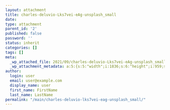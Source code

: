 ```yaml
---
layout: attachment
title: charles-deluvio-Lks7vei-eAg-unsplash_small
date: 
type: attachment
parent_id: '2'
published: false
password: ''
status: inherit
categories: []
tags: []
meta:
  _wp_attached_file: 2021/09/charles-deluvio-Lks7vei-eAg-unsplash_small.jpg
  _wp_attachment_metadata: a:5:{s:5:"width";i:1836;s:6:"height";i:959;s:4:"file";s:54:"2021/09/charles-deluvio-Lks7vei-eAg-unsplash_small.jpg";s:5:"sizes";a:5:{s:6:"medium";a:4:{s:4:"file";s:54:"charles-deluvio-Lks7vei-eAg-unsplash_small-300x157.jpg";s:5:"width";i:300;s:6:"height";i:157;s:9:"mime-type";s:10:"image/jpeg";}s:5:"large";a:4:{s:4:"file";s:55:"charles-deluvio-Lks7vei-eAg-unsplash_small-1024x535.jpg";s:5:"width";i:1024;s:6:"height";i:535;s:9:"mime-type";s:10:"image/jpeg";}s:9:"thumbnail";a:4:{s:4:"file";s:54:"charles-deluvio-Lks7vei-eAg-unsplash_small-150x150.jpg";s:5:"width";i:150;s:6:"height";i:150;s:9:"mime-type";s:10:"image/jpeg";}s:12:"medium_large";a:4:{s:4:"file";s:54:"charles-deluvio-Lks7vei-eAg-unsplash_small-768x401.jpg";s:5:"width";i:768;s:6:"height";i:401;s:9:"mime-type";s:10:"image/jpeg";}s:9:"1536x1536";a:4:{s:4:"file";s:55:"charles-deluvio-Lks7vei-eAg-unsplash_small-1536x802.jpg";s:5:"width";i:1536;s:6:"height";i:802;s:9:"mime-type";s:10:"image/jpeg";}}s:10:"image_meta";a:12:{s:8:"aperture";s:1:"0";s:6:"credit";s:0:"";s:6:"camera";s:0:"";s:7:"caption";s:0:"";s:17:"created_timestamp";s:1:"0";s:9:"copyright";s:0:"";s:12:"focal_length";s:1:"0";s:3:"iso";s:1:"0";s:13:"shutter_speed";s:1:"0";s:5:"title";s:0:"";s:11:"orientation";s:1:"0";s:8:"keywords";a:0:{}}}
author:
  login: user
  email: user@example.com
  display_name: user
  first_name: FirstName
  last_name: LastName
permalink: "/main/charles-deluvio-lks7vei-eag-unsplash_small/"
---
```

